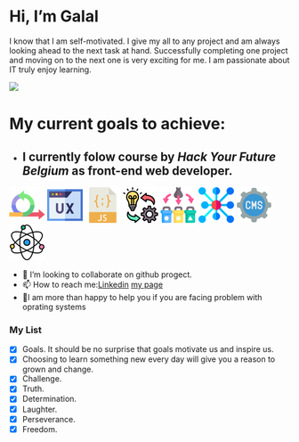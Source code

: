 # Hi, I’m Galal

I know that I am self-motivated. I give my all to any project and am always
looking ahead to the next task at hand. Successfully completing one project and
moving on to the next one is very exciting for me. I am passionate about IT
truly enjoy learning.

![](https://github-profile-trophy.vercel.app/?username=ryo-ma&theme=dracula)

# My current goals to achieve:

- ## I currently folow course by _Hack Your Future Belgium_ as front-end web developer.

![Agile Development](/student-bios/images/agile.png)
![UX/UI DESIGN](/student-bios/images/ux.png)
![JavaScript](/student-bios/images/javascript.png)
![Behavior, strategy, implementation](/student-bios/images/implementation.png)
![Separation of Concern](/student-bios/images/separation.png)
![Asychronous Programming](/student-bios/images/asyc.png)
![Headless CMS](/student-bios/images/cms.png)
![Component Based Design /React](/student-bios/images/science.png)

- 👯 I’m looking to collaborate on github progect.
- 📫 How to reach
  me:[Linkedin](https://www.linkedin.com/in/galal-koro-1726891a9/)
  [my page](galalkoro.github.io/cv-project/)
- 💁I am more than happy to help you if you are facing problem with oprating
  systems

### My List

- [x] Goals. It should be no surprise that goals motivate us and inspire us.
- [x] Choosing to learn something new every day will give you a reason to grown
      and change.
- [x] Challenge.
- [x] Truth.
- [x] Determination.
- [x] Laughter.
- [x] Perseverance.
- [x] Freedom.
